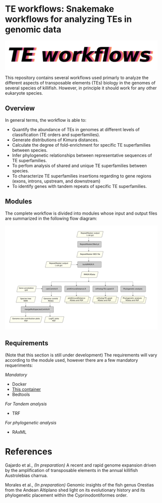 # TE workflows: Snakemake workflows for analyzing TEs in genomic data

![logo](docs/logo.png)

This repository contains several workflows used primarly to analyze the different aspects of transposable elements (TEs) biology in the genomes of several species of killifish. However, in principle it should work for any other eukaryote species.

## Overview

In general terms, the workflow is able to:

+ Quantify the abundance of TEs in genomes at different levels of classification (TE orders and superfamilies).
+ Generate distributions of Kimura distances.
+ Calculate the degree of fold-enrichment for specific TE superfamilies between species.
+ Infer phylogenetic relationships between representative sequences of TE superfamilies.
+ To perfom analysis of shared and unique TE superfamilies between species.
+ To characterize TE superfamilies insertions regarding to gene regions (exons, introns, upstream, and downstream)
+ To identify genes with tandem repeats of specific TE superfamilies.

## Modules

The complete workflow is divided into modules whose input and output files are summarized in the following flow diagram:

![Flow-diagram](docs/diagram.png)

## Requirements

(Note that this section is still under development)
The requirements will vary according to the module used, however there are a few mandatory requeriments:

_Mandatory_
+ Docker
+ [This container](https://hub.docker.com/r/fgajardoe/r-custom)
+ Bedtools

_For Tandem analysis_
+ TRF

_For phylogenetic analysis_
+ RAxML


# References

Gajardo et al., _(In preparation)_ A recent and rapid genome expansion driven by the amplification of transposable elements in the annual killifish 
Austrolebias charrua.

Morales et al., _(In preparation)_ Genomic insights of the fish genus Orestias from 	the Andean Altiplano shed light on its evolutionary history and its phylogenetic placement within the Cyprinodontiformes order. 

